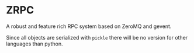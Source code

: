 # ZRPC

A robust and feature rich RPC system based on ZeroMQ and gevent.

Since all objects are serialized with `pickle` there will be no version for
other languages than python.

